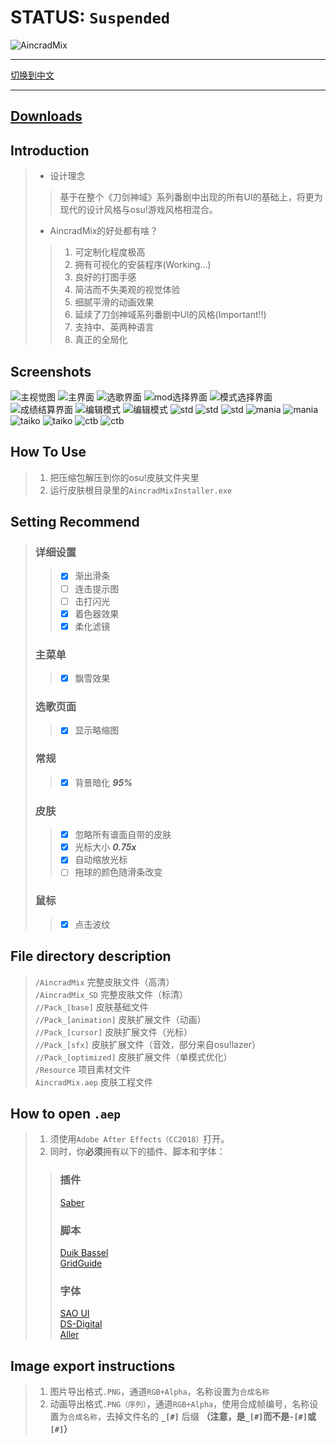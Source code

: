 # STATUS: `Suspended`

![AincradMix](https://raw.githubusercontent.com/Sendevia/sendevia.github.io/master/img/title_big.png)

----

[切换到中文](https://github.com/Sendevia/AincradMix/blob/master/README.md)

----

## [Downloads](https://github.com/Sendevia/AincradMix/releases)

## Introduction

>- 设计理念  
>
>>基于在整个《刀剑神域》系列番剧中出现的所有UI的基础上，将更为现代的设计风格与osu!游戏风格相混合。  
>
>- AincradMix的好处都有啥？  
>
>>1. 可定制化程度极高
>>2. 拥有可视化的安装程序(Working...)
>>3. 良好的打图手感
>>4. 简洁而不失美观的视觉体验
>>5. 细腻平滑的动画效果
>>6. 延续了刀剑神域系列番剧中UI的风格(Important!!)
>>7. 支持中、英两种语言
>>8. 真正的全局化

## Screenshots

![主视觉图](https://raw.githubusercontent.com/Sendevia/sendevia.github.io/master/img/AincradMix.png)
![主界面](https://raw.githubusercontent.com/Sendevia/sendevia.github.io/master/img/screenshots/menu_1.jpg)
![选歌界面](https://raw.githubusercontent.com/Sendevia/sendevia.github.io/master/img/screenshots/menu_2.jpg)
![mod选择界面](https://raw.githubusercontent.com/Sendevia/sendevia.github.io/master/img/screenshots/menu_3.jpg)
![模式选择界面](https://raw.githubusercontent.com/Sendevia/sendevia.github.io/master/img/screenshots/menu_4.jpg)
![成绩结算界面](https://raw.githubusercontent.com/Sendevia/sendevia.github.io/master/img/screenshots/score.jpg)
![编辑模式](https://raw.githubusercontent.com/Sendevia/sendevia.github.io/master/img/screenshots/editor_1.jpg)
![编辑模式](https://raw.githubusercontent.com/Sendevia/sendevia.github.io/master/img/screenshots/editor_2.jpg)
![std](https://raw.githubusercontent.com/Sendevia/sendevia.github.io/master/img/screenshots/std_1.jpg)
![std](https://raw.githubusercontent.com/Sendevia/sendevia.github.io/master/img/screenshots/std_2.jpg)
![std](https://raw.githubusercontent.com/Sendevia/sendevia.github.io/master/img/screenshots/std_3.jpg)
![mania](https://raw.githubusercontent.com/Sendevia/sendevia.github.io/master/img/screenshots/mania_1.png)
![mania](https://raw.githubusercontent.com/Sendevia/sendevia.github.io/master/img/screenshots/mania_2.png)
![taiko](https://raw.githubusercontent.com/Sendevia/sendevia.github.io/master/img/screenshots/taiko_1.png)
![taiko](https://raw.githubusercontent.com/Sendevia/sendevia.github.io/master/img/screenshots/taiko_2.png)
![ctb](https://raw.githubusercontent.com/Sendevia/sendevia.github.io/master/img/screenshots/ctb_1.png)
![ctb](https://raw.githubusercontent.com/Sendevia/sendevia.github.io/master/img/screenshots/ctb_2.png)

## How To Use

>1. 把压缩包解压到你的osu!皮肤文件夹里  
>2. 运行皮肤根目录里的`AincradMixInstaller.exe`  

## Setting Recommend

>### 详细设置
>
>>- [x] 渐出滑条
>>- [ ] 连击提示图
>>- [ ] 击打闪光
>>- [x] 着色器效果
>>- [x] 柔化滤镜
>
>### 主菜单
>
>>- [x] 飘雪效果
>
>### 选歌页面
>
>>- [x] 显示略缩图
>
>### 常规
>
>>- [x] 背景暗化 ***95%***
>
>### 皮肤
>
>>- [x] 忽略所有谱面自带的皮肤
>>- [x] 光标大小 ***0.75x***
>>- [x] 自动缩放光标
>>- [ ] 拖球的颜色随滑条改变
>
>### 鼠标
>
>>- [x] 点击波纹

## File directory description

>`/AincradMix` 完整皮肤文件（高清）  
>`/AincradMix_SD` 完整皮肤文件（标清）  
>`//Pack_[base]` 皮肤基础文件  
>`//Pack_[animation]` 皮肤扩展文件（动画）  
>`//Pack_[cursor]` 皮肤扩展文件（光标）  
>`//Pack_[sfx]` 皮肤扩展文件（音效，部分来自osu!lazer）  
>`//Pack_[optimized]` 皮肤扩展文件（单模式优化）  
>`/Resource` 项目素材文件  
>`AincradMix.aep` 皮肤工程文件  

## How to open `.aep`

> 1. 须使用`Adobe After Effects（CC2018）`打开。
> 2. 同时，你**必须**拥有以下的插件、脚本和字体：
>
>>### 插件
>>
>>[Saber](https://www.videocopilot.net/blog/2016/03/new-plug-in-saber-now-available-100-free/)  
>>
>>### 脚本
>>
>>[Duik Bassel](https://rainboxprod.coop/en/tools/duik/duik-download/)  
>>[GridGuide](https://aescripts.com/gridguide-for-after-effects/)  
>>
>>### 字体
>>
>>[SAO UI](https://fontmeme.com/fonts/sao-ui-font/)  
>>[DS-Digital](https://fontmeme.com/fonts/ds-digital-font/)  
>>[Aller](https://fontmeme.com/fonts/aller-font/)  

## Image export instructions

> 1. 图片导出格式`.PNG`，通道`RGB+Alpha`，名称设置为`合成名称`  
> 2. 动画导出格式`.PNG（序列）`，通道`RGB+Alpha`，使用合成帧编号，名称设置为`合成名称`，去掉文件名的 **`_[#]`** 后缀 **（注意，是`_[#]`而不是`-[#]`或`[#]`）**  
